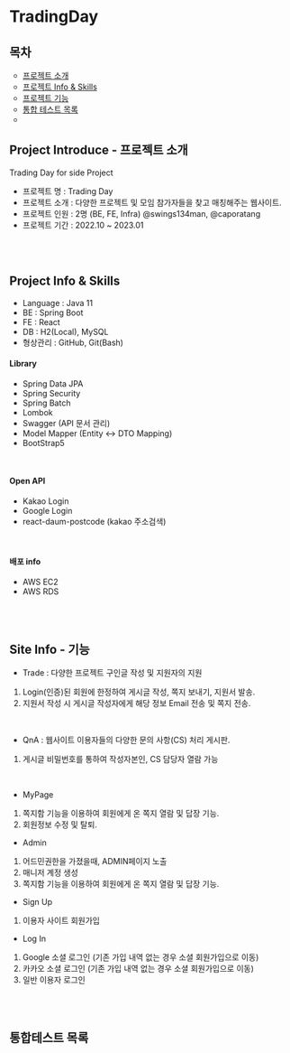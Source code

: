 # TradingDay

## 목차
<ul style="list-style-type: circle;" data-ke-list-type="circle">
<li><a href="#purose">프로젝트 소개</a></li>
<li><a href="#info">프로젝트 Info & Skills</a></li>
<li><a href="#feature">프로젝트 기능</a></li>
<li><a href="#test">통합 테스트 목록</a></li>
<li><a href="#5"></a></li>
</ul>


<h2 id="purose">Project Introduce - 프로젝트 소개</h2>
Trading Day for side Project <br/>

* 프로젝트 명  : Trading Day
* 프로젝트 소개 : 다양한 프로젝트 및 모임 참가자들을 찾고 매칭해주는 웹사이트.
* 프로젝트 인원  : 2명 (BE, FE, Infra) @swings134man, @caporatang
* 프로젝트 기간  : 2022.10 ~ 2023.01


<br/>
<br/>
<h2 id="info">Project Info & Skills</h2>

* Language : Java 11
* BE : Spring Boot <br/>
* FE : React <br/>
* DB : H2(Local), MySQL <br/>
* 형상관리 : GitHub, Git(Bash)

#### Library 
- Spring Data JPA 
- Spring Security 
- Spring Batch 
- Lombok
- Swagger (API 문서 관리)
- Model Mapper (Entity <-> DTO Mapping)
- BootStrap5
<br/>

#### Open API
- Kakao Login
- Google Login
- react-daum-postcode (kakao 주소검색)
<br/>

#### 배포 info
- AWS EC2
- AWS RDS


<br/>
<br/>
<h2 id="feature">Site Info - 기능</h2>

* Trade : 다양한 프로젝트 구인글 작성 및 지원자의 지원
1. Login(인증)된 회원에 한정하여 게시글 작성, 쪽지 보내기, 지원서 발송.
2. 지원서 작성 시 게시글 작성자에게 해당 정보 Email 전송 및 쪽지 전송.
<br/>

* QnA : 웹사이트 이용자들의 다양한 문의 사항(CS) 처리 게시판.
1. 게시글 비밀번호를 통하여 작성자본인, CS 담당자 열람 가능
<br/>

* MyPage
1. 쪽지함 기능을 이용하여 회원에게 온 쪽지 열람 및 답장 기능.
2. 회원정보 수정 및 탈퇴. 

* Admin
1. 어드민권한을 가졌을때, ADMIN페이지 노출
2. 매니저 계정 생성
3. 쪽지함 기능을 이용하여 회원에게 온 쪽지 열람 및 답장 기능.

* Sign Up
1. 이용자 사이트 회원가입

* Log In
1. Google 소셜 로그인 (기존 가입 내역 없는 경우 소셜 회원가입으로 이동)
2. 카카오 소셜 로그인 (기존 가입 내역 없는 경우 소셜 회원가입으로 이동)
3. 일반 이용자 로그인


<br/>
<br/>
<h2 id="test">통합테스트 목록</h2>
